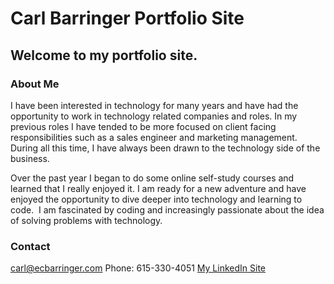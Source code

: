 
# Carl Barringer Portfolio Site
## Welcome to my portfolio site.

### About Me
I have been interested in technology for many years and have had the opportunity to work in technology related companies and roles. In my previous roles I have tended to be more focused on client facing responsibilities such as a sales engineer and marketing management. During all this time, I have always been drawn to the technology side of the business. 

Over the past year I began to do some online self-study courses and learned that I really enjoyed it. I am ready for a new adventure and have enjoyed the opportunity to dive deeper into technology and learning to code.  I am fascinated by coding and increasingly passionate about the idea of solving problems with technology.

### Contact
[carl@ecbarringer.com](carl@ecbarringer.com)
Phone: 615-330-4051
[My LinkedIn Site](linkedin.com/in/carlbarringer "Carl's LinkedIn")
